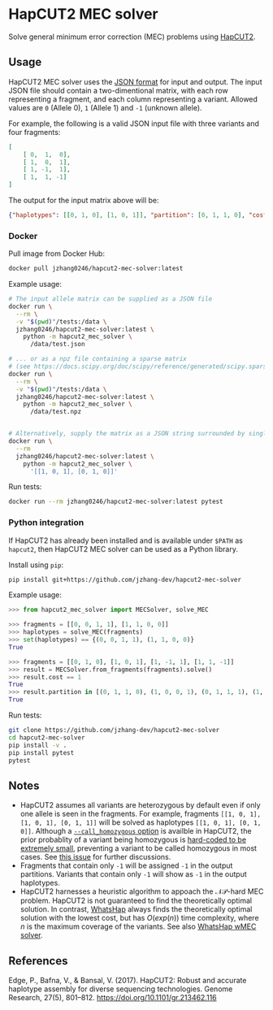 # HapCUT2 MEC solver

Solve general minimum error correction (MEC) problems using [HapCUT2](https://github.com/vibansal/HapCUT2).

## Usage

HapCUT2 MEC solver uses the [JSON format](https://en.wikipedia.org/wiki/JSON) for input and output. The input JSON file should contain a two-dimentional matrix, with each row representing a fragment, and each column representing a variant. Allowed values are `0` (Allele 0), `1` (Allele 1) and `-1` (unknown allele). 

For example, the following is a valid JSON input file with three variants and four fragments:

```json
[
    [ 0,  1,  0], 
    [ 1,  0,  1], 
    [ 1, -1,  1],
    [ 1,  1, -1]
]
```

The output for the input matrix above will be:

```json
{"haplotypes": [[0, 1, 0], [1, 0, 1]], "partition": [0, 1, 1, 0], "cost": 1}
```


### Docker

Pull image from Docker Hub:

```sh
docker pull jzhang0246/hapcut2-mec-solver:latest
```

Example usage: 

```sh
# The input allele matrix can be supplied as a JSON file
docker run \
  --rm \
  -v "$(pwd)"/tests:/data \
  jzhang0246/hapcut2-mec-solver:latest \
    python -m hapcut2_mec_solver \
      /data/test.json

# ... or as a npz file containing a sparse matrix 
# (see https://docs.scipy.org/doc/scipy/reference/generated/scipy.sparse.load_npz.html#scipy-sparse-load-npz)
docker run \
  --rm \
  -v "$(pwd)"/tests:/data \
  jzhang0246/hapcut2-mec-solver:latest \
    python -m hapcut2_mec_solver \
      /data/test.npz


# Alternatively, supply the matrix as a JSON string surrounded by single or double quotes. 
docker run \
  --rm 
  jzhang0246/hapcut2-mec-solver:latest \
    python -m hapcut2_mec_solver \
      '[[1, 0, 1], [0, 1, 0]]'
```

Run tests:

```sh
docker run --rm jzhang0246/hapcut2-mec-solver:latest pytest
```

### Python integration

If HapCUT2 has already been installed and is available under `$PATH` as `hapcut2`, then HapCUT2 MEC solver can be used as a Python library.

Install using `pip`:

```sh
pip install git+https://github.com/jzhang-dev/hapcut2-mec-solver
```

Example usage:

```py
>>> from hapcut2_mec_solver import MECSolver, solve_MEC

>>> fragments = [[0, 0, 1, 1], [1, 1, 0, 0]]
>>> haplotypes = solve_MEC(fragments)
>>> set(haplotypes) == {(0, 0, 1, 1), (1, 1, 0, 0)}
True

>>> fragments = [[0, 1, 0], [1, 0, 1], [1, -1, 1], [1, 1, -1]]
>>> result = MECSolver.from_fragments(fragments).solve()
>>> result.cost == 1
True
>>> result.partition in [(0, 1, 1, 0), (1, 0, 0, 1), (0, 1, 1, 1), (1, 0, 0, 0)]
True
```

Run tests:

```sh
git clone https://github.com/jzhang-dev/hapcut2-mec-solver
cd hapcut2-mec-solver
pip install -v .
pip install pytest
pytest
```


## Notes

- HapCUT2 assumes all variants are heterozygous by default even if only one allele is seen in the fragments. For example, fragments `[[1, 0, 1], [1, 0, 1], [0, 1, 1]]` will be solved as haplotypes `[[1, 0, 1], [0, 1, 0]]`. Although a [`--call_homozygous` option](https://github.com/vibansal/HapCUT2/blob/66ee827f9130fa64ff93044227702804308f1650/hapcut2-src/optionparser.c#L201) is availble in HapCUT2, the prior probablity of a variant being homozygous is [hard-coded to be extremely small](https://github.com/vibansal/HapCUT2/blob/66ee827f9130fa64ff93044227702804308f1650/hapcut2-src/optionparser.c#L23), preventing a variant to be called homozygous in most cases. See [this issue](https://github.com/vibansal/HapCUT2/issues/110) for further discussions.  
- Fragments that contain only `-1` will be assigned `-1` in the output partitions. Variants that contain only `-1` will show as `-1` in the output haplotypes. 
- HapCUT2 harnesses a heuristic algorithm to appoach the $\mathcal{NP}$-hard MEC problem. HapCUT2 is not guaranteed to find the theoretically optimal solution. In contrast, [WhatsHap](https://whatshap.readthedocs.io/en/latest/) always finds the theoretically optimal solution with the lowest cost, but has $\mathit{O}(exp(n))$ time complexity, where $n$ is the maximum coverage of the variants. See also [WhatsHap wMEC solver](https://github.com/jzhang-dev/whatshap-wmec-solver).

## References

Edge, P., Bafna, V., & Bansal, V. (2017). HapCUT2: Robust and accurate haplotype assembly for diverse sequencing technologies. Genome Research, 27(5), 801–812. https://doi.org/10.1101/gr.213462.116



